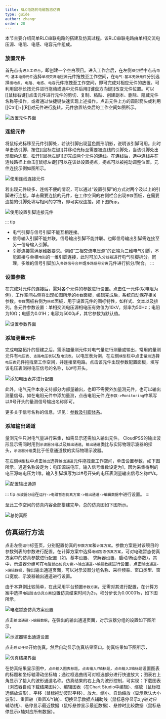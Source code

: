 ```yaml
---
title: RLC电路的电磁暂态仿真
type: guide
author: zhangr
order: 20
---
```



本节主要介绍简单RLC串联电路的搭建及仿真过程。该RLC串联电路由单相交流电压源、电阻、电感、电容元件组成。

### 放置元件

首先点击`进入工作台`，即创建一个空白项目。进入工作台后，在左侧`模型`栏中点击`电气-基本电源元件`选择`单相交流电压源`元件拖拽至工作空间，在`电气-基本无源元件`分别选择`接地点`、`电阻`、`电感`、`电容`元件拖拽至工作空间，即可完成对相应元件的放置。可利用鼠标长按元件进行拖动或选中元件后用[[键盘方向键]]改变元件位置。可以[[鼠标右键]]点击元件进行元件的剪切、复制、粘贴、创建副本、删除、隐藏元件名称等操作，或者通过快捷键快速实现上述操作。点击元件上方的圆形箭头或利用[[Ctrl]]+[[R]]对元件进行旋转。元件放置结束后的工作空间如图所示。

![放置元件界面](./放置元件界面n.png "放置元件界面")

### 连接元件

将鼠标光标移至元件引脚处，若该引脚出现蓝色圆形阴影，说明该引脚可用。此时单击该引脚，按住[[鼠标左键]]并移动光标至需要被连线的引脚处，当该引脚处出现橙色边框，松开[[鼠标左键]]即完成两个元件的连线。在连线后，选中连线并在连线路径上单击[[鼠标左键]]可以在该处设置拐点，拐点可以被拖动调整位置。元件连接示例如图所示。

![使用连线连接元件](./连接元件5.png "连接元件界面")

若出现元件较多、连线不便的情况，可以通过“设置引脚”的方式对两个及以上的引脚进行连接。单击需要连接的元件，在工作空间的右侧栏会出现`参数`面板，在需要连接的引脚处填写相同的字符，即可实现连接，如下图所示。

![使用设置引脚连接元件](./使用设置引脚连接元件n.png "连接元件界面")

::: tip
+ 电气引脚与信号引脚不能互相连接。
+ 信号输入引脚不能并联，信号输出引脚不能并联。也即信号输出引脚需连接至另一信号输入引脚。
+ 引脚连接需满足维数要求。例如“三相交流电压源”的正端为三维电气引脚，不能直接与单相`电阻`的一维引脚连接，此时可加入`分线器`进行电气引脚拆分。同理，多维的信号引脚加入`多路信号合并`或`多路信号分离`元件进行拆分/聚合。
:::

### 设置参数

在完成对元件的连接后，需对各个元件的参数进行设置。点击任一元件(以电阻为例)，工作空间右侧将出现如图所示的`参数`面板，编辑完成后，系统自动保存相关参数。`参数`面板右侧为`格式`面板，用于设置元件的图标特性，如样式、文本以及排列。各元件参数设置：单相交流电压源相电压有效值为10kV，频率为50Hz；电阻为10Ω；电感为0.01H；电容为5000μF，其它参数为默认值。

![设置参数界面](./设置参数界面n.png "设置参数界面")

### 添加测量元件

完成电路拓扑的搭建之后，需添加量测元件对电气量进行测量或输出，常用的量测元件有`电压表`、`支路电压表`以及`电流表`。以电压表为例，在左侧`模型`栏中点击`量测`选择`电压表`元件拖拽至工作空间，并连接至电路。点击该元件出现参数配置面板，填写该电压表测得电压信号的名称，以#号开头。

![添加电压表并进行配置](./添加电压表并进行配置n.png "添加量测界面")

此外，电气元件本身支持部分内部量输出，也即不需要外加量测元件，也可以输出测量信号。如在电阻元件中添加量测，点击电阻元件,在`参数->Monitoring`中填写以#号开头的量测信号输出名称即可。

更多关于信号名称的信息，详见：[参数及引脚体系](../../../features/Basic/ParameterSystem/index.md)。

### 添加输出通道

量测元件只对电气量进行采集，如需显示还需加入输出元件。 CloudPSS的输出波形显示需同时用到`示波器分组`以及`输出通道`。`输出通道`类比与实际物理示波器的探头，`示波器分组`类比于任意通道数的实际物理示波器。

在左侧`模型`栏中点击`输出`选择`输出通道`元件拖拽至工作空间，单击设置参数，如下图所示。通道名称设定为：电压源端电压，输入信号维数设定为1，因为采集得到的电压源端电压为1维。输入引脚填写为以#号开头的电压表测量输出信号名称#Vs。

![配置输出通道](./配置输出通道n.png "配置输出通道")

::: tip
`示波器分组`在`运行->电磁暂态仿真方案->输出通道->编辑数据`中进行设置。
:::

至此工作空间的仿真内容全部搭建完毕，总的仿真图如下图所示。

![总仿真图](./总仿真图n.png "总仿真图")

## 仿真运行方法

点击左侧`运行`标签页，分别配置仿真的`参数方案`和`计算方案`。参数方案是对该项目的参数列表的参数进行配置。在计算方案中选择`电磁暂态仿真方案`，可对电磁暂态仿真方案中的仿真参数进行配置（如，基本设置、 求解器设置、启动/断面参数）。其中，示波器分组可在`电磁暂态仿真方案->输出通道->编辑数据`进行设置，点击`输出通道->编辑数据`，弹出输出通道页面，可以对示波器分组名称、采样频率、窗口类型、窗口宽度、示波器输出通道进行设置。

由于本算例比较简单，在此采用平台预置`参数方案`，无需对其进行配置，在计算方案中选择`电磁暂态仿真方案`设置仿真结束时间为2s，积分步长为0.00001s，如下图所示，

![电磁暂态仿真方案设置](./电磁暂态仿真方案设置n.png "电磁暂态仿真方案设置")

点击`输出通道->编辑数据`，在弹出的输出通道页面，对示波器分组的设置如下图所示，

![示波器输出通道设置](./示波器分组.png "示波器输出通道设置")

点击`启动任务`开始仿真，然后自动显示仿真结果窗口。仿真结果如下图所示，

![仿真结果界面](./仿真结果界面n.png "仿真结果界面")

在仿真结果显示图中，`点击输入图表标题`，`点击输入Y轴标题`，`点击输入X轴标题`设置图表的标题和坐标轴滑动坐标轴；通过框选曲线可对框选部分进行快速放大；图表右上角显示了接入的波形通道名称。仿真结果的右上角为波形控制，可实现：下载图表（浏览器自动下载结果图片）、编辑图表（在Chart Studio中编辑）、缩放（鼠标框选缩放波形）、平移（鼠标拖动波形平移）、放大、缩小、自动缩放（显示默认大小波形）、重置轴（重置X/Y轴）、切换显示数据点辅助线（鼠标悬停显示x,y轴对应辅助线）、悬停显示最近数据（鼠标悬停显示最近数据）、悬停时比较数据（鼠标悬停显示x轴对应所有数据）。
